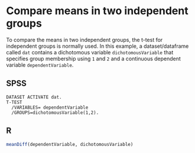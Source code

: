 # Compare means in two independent groups

To compare the means in two independent groups, the t-test for independent groups is normally used. In this example, a dataset/dataframe called `dat` contains a dichotomous variable `dichotomousVariable` that specifies group membership using `1` and `2` and a continuous dependent variable `dependentVariable`.

## SPSS

```
DATASET ACTIVATE dat.
T-TEST
  /VARIABLES= dependentVariable
  /GROUPS=dichotomousVariable(1,2).
```

## R

```r
meanDiff(dependentVariable, dichotomousVariable)
```
